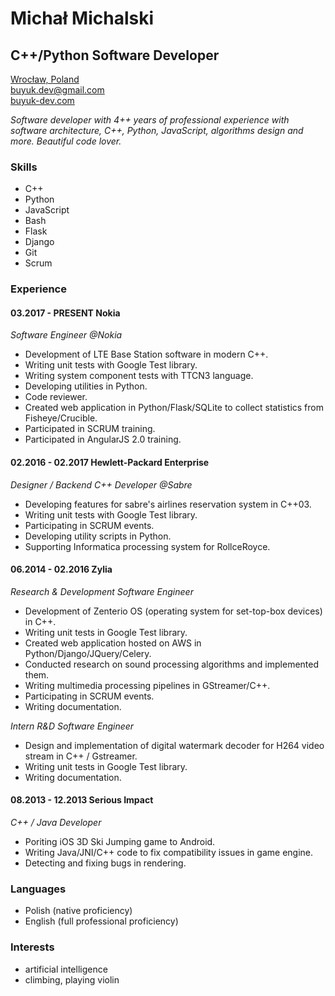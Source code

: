 Michał Michalski
====================
C++/Python Software Developer
--------------------

[Wrocław, Poland](https://goo.gl/maps/AB7o5ebMKSG2)  
[buyuk.dev@gmail.com](mailto:buyuk.dev@gmail.com)  
[buyuk-dev.com](http://buyuk-dev.com)

*Software developer with 4++ years of professional experience with software architecture,
C++, Python, JavaScript, algorithms design and more. Beautiful code lover.*

### Skills

+ C++
+ Python
+ JavaScript
+ Bash
+ Flask
+ Django
+ Git
+ Scrum

### Experience

#### 03.2017 - PRESENT Nokia

*Software Engineer @Nokia*

+ Development of LTE Base Station software in modern C++.
+ Writing unit tests with Google Test library.
+ Writing system component tests with TTCN3 language.
+ Developing utilities in Python.
+ Code reviewer.
+ Created web application in Python/Flask/SQLite to collect statistics from Fisheye/Crucible.
+ Participated in SCRUM training.
+ Participated in AngularJS 2.0 training.

#### 02.2016 - 02.2017 Hewlett-Packard Enterprise

*Designer / Backend C++ Developer @Sabre*

+ Developing features for sabre's airlines reservation system in C++03.
+ Writing unit tests with Google Test library.
+ Participating in SCRUM events.
+ Developing utility scripts in Python.
+ Supporting Informatica processing system for RollceRoyce.

#### 06.2014 - 02.2016 Zylia

*Research & Development Software Engineer*

+ Development of Zenterio OS (operating system for set-top-box devices) in C++.
+ Writing unit tests in Google Test library.
+ Created web application hosted on AWS in Python/Django/JQuery/Celery.
+ Conducted research on sound processing algorithms and implemented them.
+ Writing multimedia processing pipelines in GStreamer/C++.
+ Participating in SCRUM events.
+ Writing documentation.

*Intern R&D Software Engineer*

+ Design and implementation of digital watermark decoder for H264 video stream in C++ / Gstreamer.
+ Writing unit tests in Google Test library.
+ Writing documentation.

#### 08.2013 - 12.2013 Serious Impact

*C++ / Java Developer*

+ Poriting iOS 3D Ski Jumping game to Android.
+ Writing Java/JNI/C++ code to fix compatibility issues in game engine.
+ Detecting and fixing bugs in rendering.

### Languages

+ Polish (native proficiency)
+ English (full professional proficiency)

### Interests

+ artificial intelligence
+ climbing, playing violin
